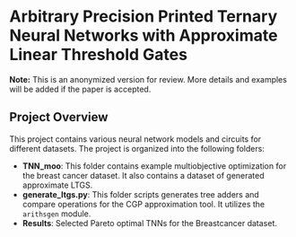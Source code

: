 # Arbitrary Precision Printed Ternary Neural Networks with Approximate Linear Threshold Gates
**Note:** This is an anonymized version for review. More details and examples will be added if the paper is accepted.

## Project Overview

This project contains various neural network models and circuits for different datasets. The project is organized into the following folders:

- **TNN_moo**: This folder contains example multiobjective optimization for the breast cancer dataset. It also contains a dataset of generated approximate LTGS.
- **generate_ltgs.py**: This folder scripts generates tree adders and compare operations for the CGP approximation tool. It utilizes the `arithsgen` module.
- **Results**: Selected Pareto optimal TNNs for the Breastcancer dataset.
